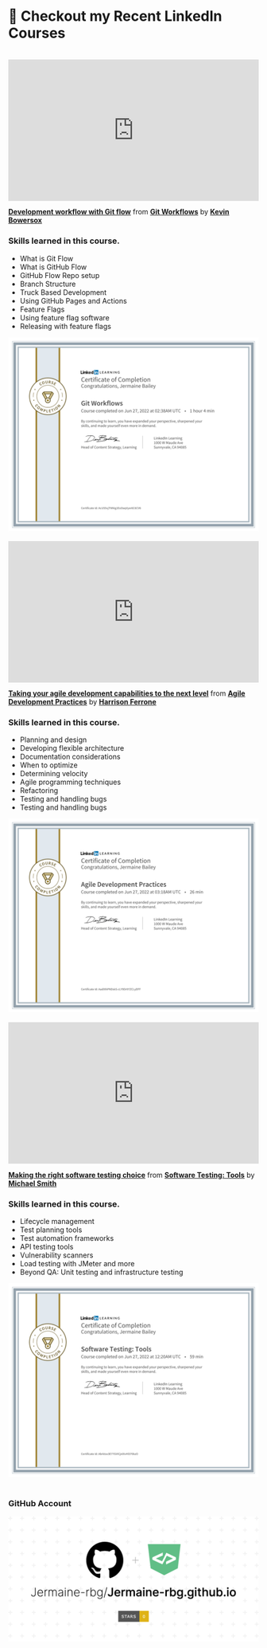 <h1>👀 Checkout my Recent LinkedIn Courses</h1>

<br>
<div style="position:relative;height:0;padding-bottom:56.25%"><iframe width="640" height="360" src="https://www.linkedin.com/learning/embed/git-workflows/development-workflow-with-git-flow?autoplay=false&claim=AQHyen3te7zTegAAAYGiwayQWqZ4QkjhmHcII_DYNhYkFhAey_Y7p3h4MysQdpxJcJVY_OcS_XicnnIPbanaBsY_JLnWeENLd-rJS1UYv0HV7IEc2ZGwxIvCsBKkY2VjtdmxzpYd4bO0CjglPP2XNOhy8CzS_xPVUyMrFpC77KGFiDXahX29gX1mj23wockBqSupzX4KG4vQosr5Zt9tj4hln_vnhCOChcixXTwrEruM1xBImmNEurJLxi1jXiLrX75Ry85BTb08QqvhxqPKExvWUtg3eXb6F8HyhJeqDYN1M8LKGCAX1zLxs6y2KfLgZDUd6AnczmBBkF-LOroTTqeEW8SJbJrdO9wqq_F9DErXJ1qGeKzdz9-nRiwex2xcgW95Vsun-_lP-TwR5R-5taHFqG7-G2JP825GsYHTuV_tY_eTY_6BMwI67V5w4qzR4uQf6fuzCDWMqllt8K9_X8d9kAgitBZJFZWnF9r5-25b2hBkPnVb3vzNcDBMprDzjmUs4sj1RTme-pAjsdaR1hlwcRH7V5XC2I-tmuhywazJoWLWOj6oj5m-yHwhvoMIPSnXqXO61-7LrF3w0yJwEL0cGll1J08iJYqhYsj7ZWl94Tgu4cORBb95X4ERCLuHUZDc9uS5PzZLZFJfvsj4dP8fOGxQ1EWtGD7J4DNsN4nWyW5kQWLPq0T7FOtpw6jTPf534UkBACVz_oiCNNVNNhhZTZwHos5MyYbGLjROuF-fZFhGoxlB3e_Gjkt-ElmgAwvjVa6-AwOSNsKSe3LiEOSPByWxIMIBdInfBLnI67XRWJvr7KoBNLrILKBIThJCSWSS4kC5vxsS9xjw0SU3pkktM6N8bhIQ33fVUbnkkaILl_Jw77TNpSfgl8V_ptdaVjd7Ce5UZsd92s86mL4SU8UVM4dcFI9LGcx1BNpz1QtBU-5fnK1uBMZEEeJPk63ZJnf5fagMfYI3y8w96DBSxN-7ZIK6HDevzRKhcKJM0IPu8J_Kr-smOUiDEelUhxb7YYzhIVM6A0IJKrv8rxIc00BluJdDhgkTAqrb1H77xC5i3dW0O6CDQBcD73-LVFNjVKauq3x-xdtkAaCxmLxpFIhcFAIVtPi8Do6_QLy_RK12utCFgxb-VhF3KeqgUazBZPr7vD37ej_E1g2xOwtaxVPIVc5ucjef71Ma&lipi=urn%3Ali%3Apage%3Ad_learning_content%3BRC%2FN4pFHQQ%2B7EFlQdifrPg%3D%3D&licu" mozallowfullscreen="true" webkitallowfullscreen="true" allowfullscreen="true" frameborder="0" style="position:absolute;width:100%;height:100%;left:0"></iframe></div><p><strong><a href="https://www.linkedin.com/learning/git-workflows/development-workflow-with-git-flow?trk=embed_lil">Development workflow with Git flow</a></strong> from <strong><a href="https://www.linkedin.com/learning/git-workflows?trk=embed_lil">Git Workflows</a></strong> by <strong><a href="https://www.linkedin.com/learning/instructors/kevin-bowersox?trk=embed_lil">Kevin Bowersox</a></strong></p>

<h3>Skills learned in this course.</h3>

<ul>
<li>What is Git Flow</li>
<li>What is GitHub Flow</li>
<li>GitHub Flow Repo setup</li>
<li>Branch Structure</li>
<li>Truck Based Development</li>
<li>Using GitHub Pages and Actions</li>
<li>Feature Flags</li>
<li>Using feature flag software</li>
<li>Releasing with feature flags</li>
</ul>

<img src='./assets/gitworkflow.png'>

<br>
<br>

<div style="position:relative;height:0;padding-bottom:56.25%"><iframe width="640" height="360" src="https://www.linkedin.com/learning/embed/agile-development-practices/taking-your-agile-development-capabilities-to-the-next-level?autoplay=false&claim=AQHtMt9smpoQJAAAAYGjW2FvZVRsfgojnUDo8ygEYmUW-JciQLewn_6P90hH5bSofvharyCjbcM4X0ZSj5kZGSBCoAhEpACZYFCoceEbjtKCKwjyCtCAG2YdVmKpHiu9IeR-s1taV7VCpPjMODQ5W3PK_7y1bHjVmeb0AG-AxAqXhBeB5hwIqMRYSOIL5EOQ-71iisL3C5jZ2sXioT5uwIujLJVdKpTr0o9TdgZ0EyTM20ilP2hWM5j0zzCZ-qhFjxJPN0k9XVnjJL98jijZ5sqApIAZA4v0HfQzbhJGflMfUbgeVE5JcqfUAAr9ulb_HD0wqs0xPe63FONWFjVDBrkPyGCsuSTW8h8kHofH0VrJaV3UDLxw6i2XMG2gNjNzYeYPK2jUQoGTnrWIWvOLBemVFuuZphVzcuuK39mZiSxdDeacd8218xC98tWK5PTqJXGsDpRVkPG28xjPrabRKA57e-lNoMr7kI10rrhhjCecinrOl35tHPDQlhYxFIweX_J2P945FAfDb0L4UCtN5fkwv4EA8tpdrTmaPRgHYW78CpN2dVs6NFXJ_E4OAWo0Fa8oCKhEUihkgZLOgqL3vlRlz3HOIJe6juGxJwpCW_ZetsI3Hefn8dtjAH9rUXtA1RQTg7RKbO9B7_c6hyUBQ5ZgYiEc242uWFAqjJ0CgYmDy9UIIhy0kWmC8xH4S4RhaPoRlC2zAVKnOfMGcPqkp26g5p17K4EyXg0ft22Em80Wh8MVmuynb6ikpq40TDPoKf_j9B5ayGUKObXGvdqZyrJPmxoWKBhascCGxuFffwWqTxtTgsO2HT_LxEFJVwY1BSOo6aVlJZmVobF8d8SVHSGd_-nhJNaQzrAE21Qw6fD5v3cUGkb0NJKzC_Zmo2mjoCTpwR4ajkTAZ9N5QVayzj8VMcylqXRCvJdQsSsj4cBbmHFiTuCcG9q7Y_A5ZbJeo8urp14DNKFMHHcE7XNaKXji9_oFowdfGAvbkMPVC9djmK_qSeYIOG5USlpPdjfEXy1FOaGcP8kdMl6SV64uYBOrSC7qwJ30PVcEkJwPizmbj4t0_k_-7BvJDOPVyIl2edsgDbNKrz7HrvGURTM7_3tpRlE0pCRAYTd4qusmrs4tJIxE_ijeSk0qXiWH3o23iPMt3kmN_LzWVi2EGXmV_uHKLoeMoSo&lipi=urn%3Ali%3Apage%3Ad_learning_content%3BbtxeWXRnRV6OiYjcP5XgpQ%3D%3D&licu" mozallowfullscreen="true" webkitallowfullscreen="true" allowfullscreen="true" frameborder="0" style="position:absolute;width:100%;height:100%;left:0"></iframe></div><p><strong><a href="https://www.linkedin.com/learning/agile-development-practices/taking-your-agile-development-capabilities-to-the-next-level?trk=embed_lil">Taking your agile development capabilities to the next level</a></strong> from <strong><a href="https://www.linkedin.com/learning/agile-development-practices?trk=embed_lil">Agile Development Practices</a></strong> by <strong><a href="https://www.linkedin.com/learning/instructors/harrison-ferrone?trk=embed_lil">Harrison Ferrone</a></strong></p>

<h3>Skills learned in this course.</h3>

<ul>
<li>Planning and design</li>
<li>Developing flexible architecture</li>
<li>Documentation considerations</li>
<li>When to optimize</li>
<li>Determining velocity</li>
<li>Agile programming techniques</li>
<li>Refactoring</li>
<li>Testing and handling bugs</li>
<li>Testing and handling bugs</li>
</ul>

<img src='./assets/agiledevelopment.png'>

<br>
<br>

<div style="position:relative;height:0;padding-bottom:56.25%"><iframe width="640" height="360" src="https://www.linkedin.com/learning/embed/software-testing-tools/making-the-right-software-testing-choice?autoplay=false&claim=AQFc7YpP7NScJwAAAYGjvScEWBCgCCu_ic9VD1KFnnX-dWWUTfnxwz_zosZsdCLPp_aRkwYLE5HboyWCUr40_NUnajTy0FZdHb4t7Oyf9lnakas0Cb8b9WAJX_0uaSUV7hYNFrExfaYvWs6_PSURU_ACb-LWpN5_SW8R49g91OY1_FzkwNy0jJI5juq9BVpxrXReYrjVFcOpmLUITC94IWnX4I8mJ8S5VbvO8v5aiNl2R-GRA6UuhwkkL0NPYVG3Nig9KTex_G41YuTSkZLTCPjfDK8JdxGPBGIn6CGb0rM3P9GJKN-mByFbjH3R5Vxl4Az9hOngj3qcTkdQldDnFzEoKuzwoqPZz0hItRhf5utV2lI7oMK6qRk7HUS5pOaaxrkxTCNNWdGEwli9YoLiKa6KuUh8l8ZeYHilaYidHlMy5jYyvLelXJfXb3TCqSp7ftdtiC_bGuRy6HUDHA0TKAPI0hCkDCE279Q67KoZZpJbbTxE45hwsk_Ntu8PcaeufS6Rfy2gC2PaHv3CdNnKP3_jWUoD1UETMnpdRoHHtJNnKsuwy0zMajS2Sk8AEMbnOzqsSYEe9sRcy2hBv5pNimxuWTaiCxlgoPHEG5RDLfGH58bJgw_umr8okXq_JpJZC21Yy9RPmaDdfyNiJLVWnKoj6hx1EFUzYWoGn1WjVlPK7sjw7zxJGSkGixccduyJbih0PT40S5AmRnJtCW1YHIAfP2S3bIAIOEI2ACDl_wwMGQ0OuBIkZIB372HZv4NfTTmvIIICtNkKuYLrkVoNWwWeZEW7wIcFmY2M4AFf1tfWQFUnBiGxthtqsZQvrs8RjLJicqHLTgje3dkT2eKxxVb3j_gd6ch0_Ab9IeLuJQTBhtd5Mrm8hm7C7TbQ21Cme8gi2e76H3mlpDbJAM0L7lYY20TGWGcDdKj7Htl8VGEGjF59sWS0qTY4P4K84k7f8lXsDRjoSosIjYhn5TpQm_HPBEaBbCFhp7yXBlS8FTGqsM3ievUAvwPi01DnArvo5j072bmZbK6yhAkes_cFBQ2QF40uNtSRzGEWLBVFjhZU6LOMG0ROEggE9pdamzcNoNTWveJVRKBzQlq9DYmAAx8yRVcnjXvGbNEHxjAMeqoYZlEF5OX9VyvwcqEx-32yeLMbYQTOB8E6Z3iV-ME6G8xdr8ljixe_PPNa&lipi=urn%3Ali%3Apage%3Ad_learning_content%3BvpUTI2PtQHWM%2BtUbjqWYEQ%3D%3D&licu" mozallowfullscreen="true" webkitallowfullscreen="true" allowfullscreen="true" frameborder="0" style="position:absolute;width:100%;height:100%;left:0"></iframe></div><p><strong><a href="https://www.linkedin.com/learning/software-testing-tools/making-the-right-software-testing-choice?trk=embed_lil">Making the right software testing choice</a></strong> from <strong><a href="https://www.linkedin.com/learning/software-testing-tools?trk=embed_lil">Software Testing: Tools</a></strong> by <strong><a href="https://www.linkedin.com/learning/instructors/michael-smith-2?trk=embed_lil">Michael Smith</a></strong></p>

<h3>Skills learned in this course.</h3>

<ul>
<li>Lifecycle management</li>
<li>Test planning tools</li>
<li>Test automation frameworks</li>
<li>API testing tools</li>
<li>Vulnerability scanners</li>
<li>Load testing with JMeter and more</li>
<li>Beyond QA: Unit testing and infrastructure testing</li>
</ul>


<img src='./assets/softwaretesting.png'>

<br>
<br>

<h3>GitHub Account</h3>

 <a href="https://github.com/Jermaine-rbg/Jermaine-rbg.github.io"></a>

 <img src='./assets/Jermaine-rbg.github.io.png'>




